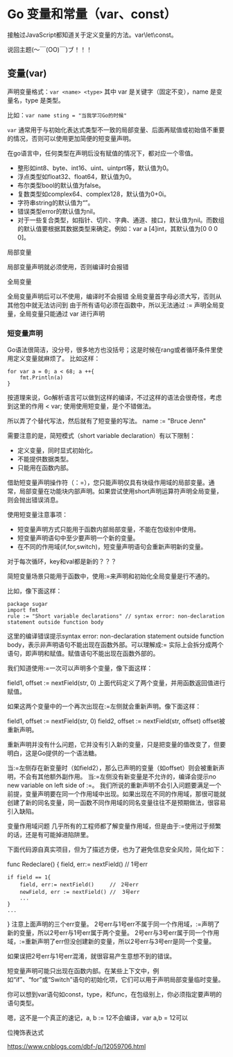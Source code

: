 # Go 变量和常量（var、const）

接触过JavaScript都知道关于定义变量的方法。var\let\const。  

说回主题(～￣(OO)￣)ブ！！！  

## 变量(var)

声明变量格式：`var <name> <type>`
其中 var 是关键字（固定不变），name 是变量名，type 是类型。  

比如：`var name sting = "当我学习Go的时候"`

`var` 通常用于与初始化表达式类型不一致的局部变量、后面再赋值或初始值不重要的情况，否则可以使用更加简便的短变量声明。

在go语言中，任何类型在声明后没有赋值的情况下，都对应一个零值。

- 整形如int8、byte、int16、uint、uintprt等，默认值为0。
- 浮点类型如float32、float64，默认值为0。
- 布尔类型bool的默认值为false。
- 复数类型如complex64、complex128，默认值为0+0i。
- 字符串string的默认值为“”。
- 错误类型error的默认值为nil。
- 对于一些复合类型，如指针、切片、字典、通道、接口，默认值为nil。而数组的默认值要根据其数据类型来确定。例如：var a [4]int，其默认值为[0 0 0 0]。


局部变量

局部变量声明就必须使用，否则编译时会报错

全局变量

全局变量声明后可以不使用，编译时不会报错
全局变量首字母必须大写，否则从其他包中就无法访问到
由于所有语句必须在函数中，所以无法通过 := 声明全局变量，全局变量只能通过 var 进行声明


### 短变量声明

Go语法很简洁，没分号，很多地方也没括号；这是时候在rang或者循环条件里使用定义变量就麻烦了。
比如这样：
```
for var a = 0; a < 68; a ++{
    fmt.Println(a)
}  
```
按道理来说，Go解析语言可以做到这样的编译，不过这样的语法会很奇怪，考虑到这里的作用 < var;
使用使用短变量，是个不错做法。

所以弄了个替代写法，然后就有了短变量的写法。
name := "Bruce Jenn"

需要注意的是，简短模式（short variable declaration）有以下限制：
- 定义变量，同时显式初始化。
- 不能提供数据类型。
- 只能用在函数内部。

借助短变量声明操作符（：=），您只能声明仅具有块级作用域的局部变量。通常，局部变量在功能块内部声明。如果尝试使用short声明运算符声明全局变量，则会抛出错误消息。

使用短变量注意事项：

- 短变量声明方式只能用于函数内部局部变量，不能在包级别中使用。
- 短变量声明语句中至少要声明一个新的变量。
- 在不同的作用域(if,for,switch)，短变量声明语句会重新声明新的变量。

对于每次循环，key和val都是新的？？？

简短变量场景只能用于函数中，使用:=来声明和初始化全局变量是行不通的。

比如，像下面这样：

```
package sugar
import fmt
rule := "Short variable declarations" // syntax error: non-declaration statement outside function body
```

这里的编译错误提示syntax error: non-declaration statement outside function body，表示非声明语句不能出现在函数外部。可以理解成:= 实际上会拆分成两个语句，即声明和赋值。赋值语句不能出现在函数外部的。

我们知道使用:=一次可以声明多个变量，像下面这样：

field1, offset := nextField(str, 0)
上面代码定义了两个变量，并用函数返回值进行赋值。

如果这两个变量中的一个再次出现在:=左侧就会重新声明。像下面这样：

field1, offset := nextField(str, 0)
field2, offset := nextField(str, offset)
offset被重新声明。

重新声明并没有什么问题，它并没有引入新的变量，只是把变量的值改变了，但要明白，这是Go提供的一个语法糖。

当:=左侧存在新变量时（如field2），那么已声明的变量（如offset）则会被重新声明，不会有其他额外副作用。
当:=左侧没有新变量是不允许的，编译会提示no new variable on left side of :=。
我们所说的重新声明不会引入问题要满足一个前提，变量声明要在同一个作用域中出现。如果出现在不同的作用域，那很可能就创建了新的同名变量，同一函数不同作用域的同名变量往往不是预期做法，很容易引入缺陷。


变量作用域问题
几乎所有的工程师都了解变量作用域，但是由于:=使用过于频繁的话，还是有可能掉进陷阱里。

下面代码源自真实项目，但为了描述方便，也为了避免信息安全风险，简化如下：

func Redeclare() {
    field, err:= nextField()   // 1号err
 
    if field == 1{
        field, err:= nextField()     //　2号err
        newField, err := nextField() //  3号err
        ...
    }
    ...
}
注意上面声明的三个err变量。 2号err与1号err不属于同一个作用域，:=声明了新的变量，所以2号err与1号err属于两个变量。 2号err与3号err属于同一个作用域，:=重新声明了err但没创建新的变量，所以2号err与3号err是同一个变量。

如果误把2号err与1号err混淆，就很容易产生意想不到的错误。

短变量声明可能只出现在函数内部。在某些上下文中，例如“if”、“for”或“Switch”语句的初始化项，它们可以用于声明局部变量临时变量。

你可以想到var语句如const，type，和func，在包级别上，你必须指定要声明的语句类型。

嗯，这不是一个真正的速记，a, b := 12不会编译，var a,b = 12可以

位掩饰表达式

https://www.cnblogs.com/dbf-/p/12059706.html

